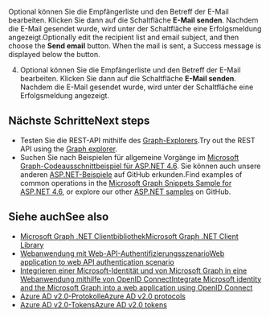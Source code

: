 <span data-ttu-id="9514a-p116">Optional können Sie die Empfängerliste und den Betreff der E-Mail bearbeiten. Klicken Sie dann auf die Schaltfläche **E-Mail senden**. Nachdem die E-Mail gesendet wurde, wird unter der Schaltfläche eine Erfolgsmeldung angezeigt.</span><span class="sxs-lookup"><span data-stu-id="9514a-p116">Optionally edit the recipient list and email subject, and then choose the **Send email** button. When the mail is sent, a Success message is displayed below the button.</span></span>

4. Optional können Sie die Empfängerliste und den Betreff der E-Mail bearbeiten. Klicken Sie dann auf die Schaltfläche **E-Mail senden**. Nachdem die E-Mail gesendet wurde, wird unter der Schaltfläche eine Erfolgsmeldung angezeigt.


## <a name="next-steps"></a><span data-ttu-id="9514a-171">Nächste Schritte</span><span class="sxs-lookup"><span data-stu-id="9514a-171">Next steps</span></span>
- <span data-ttu-id="9514a-172">Testen Sie die REST-API mithilfe des [Graph-Explorers](https://graph.microsoft.io/graph-explorer).</span><span class="sxs-lookup"><span data-stu-id="9514a-172">Try out the REST API using the [Graph explorer](https://graph.microsoft.io/graph-explorer).</span></span>
- <span data-ttu-id="9514a-173">Suchen Sie nach Beispielen für allgemeine Vorgänge im [Microsoft Graph-Codeausschnittbeispiel für ASP.NET 4.6](https://github.com/microsoftgraph/aspnet-snippets-sample). Sie können auch unsere anderen [ASP.NET-Beispiele](http://aka.ms/aspnetgraphsamples) auf GitHub erkunden.</span><span class="sxs-lookup"><span data-stu-id="9514a-173">Find examples of common operations in the [Microsoft Graph Snippets Sample for ASP.NET 4.6](https://github.com/microsoftgraph/aspnet-snippets-sample), or explore our other [ASP.NET samples](http://aka.ms/aspnetgraphsamples) on GitHub.</span></span>

## <a name="see-also"></a><span data-ttu-id="9514a-174">Siehe auch</span><span class="sxs-lookup"><span data-stu-id="9514a-174">See also</span></span>
- [<span data-ttu-id="9514a-175">Microsoft Graph .NET Clientbibliothek</span><span class="sxs-lookup"><span data-stu-id="9514a-175">Microsoft Graph .NET Client Library</span></span>](https://github.com/microsoftgraph/msgraph-sdk-dotnet)
- [<span data-ttu-id="9514a-176">Webanwendung mit Web-API-Authentifizierungsszenario</span><span class="sxs-lookup"><span data-stu-id="9514a-176">Web application to web API authentication scenario</span></span>](https://azure.microsoft.com/en-us/documentation/articles/active-directory-authentication-scenarios/#web-application-to-web-api)
- [<span data-ttu-id="9514a-177">Integrieren einer Microsoft-Identität und von Microsoft Graph in eine Webanwendung mithilfe von OpenID Connect</span><span class="sxs-lookup"><span data-stu-id="9514a-177">Integrate Microsoft identity and the Microsoft Graph into a web application using OpenID Connect</span></span>](https://azure.microsoft.com/en-us/documentation/samples/active-directory-dotnet-webapp-openidconnect-v2/)
- [<span data-ttu-id="9514a-178">Azure AD v2.0-Protokolle</span><span class="sxs-lookup"><span data-stu-id="9514a-178">Azure AD v2.0 protocols</span></span>](https://azure.microsoft.com/en-us/documentation/articles/active-directory-v2-protocols/)
- [<span data-ttu-id="9514a-179">Azure AD v2.0-Tokens</span><span class="sxs-lookup"><span data-stu-id="9514a-179">Azure AD v2.0 tokens</span></span>](https://azure.microsoft.com/en-us/documentation/articles/active-directory-v2-tokens/)
